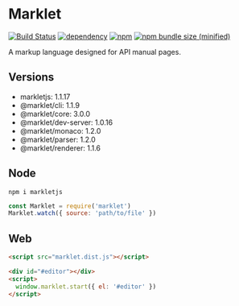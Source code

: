 # Marklet
[![Build Status](https://travis-ci.com/obstudio/Marklet.svg?branch=dev)](https://travis-ci.com/obstudio/Marklet)
[![dependency](https://img.shields.io/david/obstudio/Marklet.svg)](https://github.com/obstudio/Marklet/blob/master/package.json)
[![npm](https://img.shields.io/npm/v/markletjs.svg)](https://www.npmjs.com/package/markletjs)
[![npm bundle size (minified)](https://img.shields.io/bundlephobia/min/markletjs.svg)](https://www.npmjs.com/package/markletjs)

A markup language designed for API manual pages.

## Versions

- markletjs: 1.1.17
- @marklet/cli: 1.1.9
- @marklet/core: 3.0.0
- @marklet/dev-server: 1.0.16
- @marklet/monaco: 1.2.0
- @marklet/parser: 1.2.0
- @marklet/renderer: 1.1.6

## Node

```shell
npm i markletjs
```

```javascript
const Marklet = require('marklet')
Marklet.watch({ source: 'path/to/file' })
```

## Web

```html
<script src="marklet.dist.js"></script>
```

```html
<div id="#editor"></div>
<script>
  window.marklet.start({ el: '#editor' })
</script>
```

